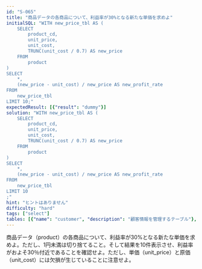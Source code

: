 ```yaml
---
id: "S-065"
title: "商品データの各商品について、利益率が30%となる新たな単価を求めよ"
initialSQL: "WITH new_price_tbl AS (
    SELECT
        product_cd, 
        unit_price, 
        unit_cost,
        TRUNC(unit_cost / 0.7) AS new_price
    FROM
        product
) 
SELECT
    *,
    (new_price - unit_cost) / new_price AS new_profit_rate
FROM
    new_price_tbl
LIMIT 10;"
expectedResult: [{"result": "dummy"}]
solution: "WITH new_price_tbl AS (
    SELECT
        product_cd, 
        unit_price, 
        unit_cost,
        TRUNC(unit_cost / 0.7) AS new_price
    FROM
        product
) 
SELECT
    *,
    (new_price - unit_cost) / new_price AS new_profit_rate
FROM
    new_price_tbl
LIMIT 10
;"
hint: "ヒントはありません"
difficulty: "hard"
tags: ["select"]
tables: [{"name": "customer", "description": "顧客情報を管理するテーブル"}, {"name": "receipt", "description": "レシート明細データを管理するテーブル"}, {"name": "store", "description": "店舗情報を管理するテーブル"}, {"name": "product", "description": "商品情報を管理するテーブル"}, {"name": "category", "description": "カテゴリ情報を管理するテーブル"}]
---
```


商品データ（product）の各商品について、利益率が30%となる新たな単価を求めよ。ただし、1円未満は切り捨てること。そして結果を10件表示させ、利益率がおよそ30％付近であることを確認せよ。ただし、単価（unit_price）と原価（unit_cost）には欠損が生じていることに注意せよ。